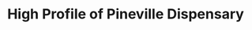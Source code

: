 ---
title: "High Profile of Pineville Dispensary"
url: /pineville/high-profile-of-pineville-dispensary/
shop: cannabis
---